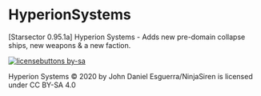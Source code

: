  # HyperionSystems
[Starsector 0.95.1a] Hyperion Systems - Adds new pre-domain collapse ships, new weapons & a new faction.

[![licensebuttons by-sa](https://licensebuttons.net/l/by-sa/3.0/88x31.png)](https://creativecommons.org/licenses/by-nc-sa/4.0)

Hyperion Systems © 2020 by John Daniel Esguerra/NinjaSiren is licensed under CC BY-SA 4.0
